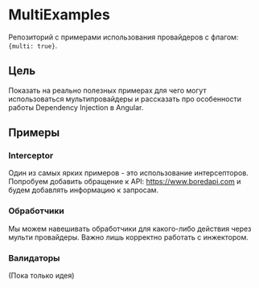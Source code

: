 # MultiExamples

Репозиторий с примерами использования провайдеров с флагом: `{multi: true}`.

## Цель

Показать на реально полезных примерах для чего могут использоваться мультипровайдеры и рассказать про особенности работы Dependency Injection в Angular.

## Примеры

### Interceptor

Один из самых ярких примеров - это использование интерсепторов.
Попробуем добавить обращение к API: https://www.boredapi.com и будем добавлять информацию к запросам.

### Обработчики

Мы можем навешивать обработчики для какого-либо действия через мульти провайдеры. Важно лишь корректно работать
с инжектором.

### Валидаторы

(Пока только идея)
